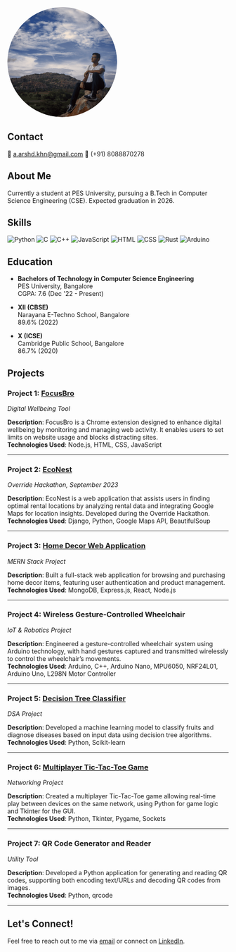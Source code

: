 <p align="left">
  <img src="./assets/img/profile_circle.png" alt="Profile Image" width="250" style="border-radius: 50%;">
</p>

## Contact
📧 a.arshd.khn@gmail.com 📱 (+91) 8088870278

## About Me
Currently a student at PES University, pursuing a B.Tech in Computer Science Engineering (CSE). Expected graduation in 2026.

## Skills
![Python](https://img.shields.io/badge/-Python-3776AB?logo=python&logoColor=white&style=flat)
![C](https://img.shields.io/badge/-C-A8B9CC?logo=c&logoColor=white&style=flat)
![C++](https://img.shields.io/badge/-C++-00599C?logo=c%2B%2B&logoColor=white&style=flat)
![JavaScript](https://img.shields.io/badge/-JavaScript-F7DF1E?logo=javascript&logoColor=black&style=flat)
![HTML](https://img.shields.io/badge/-HTML5-E34F26?logo=html5&logoColor=white&style=flat)
![CSS](https://img.shields.io/badge/-CSS3-1572B6?logo=css3&logoColor=white&style=flat)
![Rust](https://img.shields.io/badge/-Rust-000000?logo=rust&logoColor=white&style=flat)
![Arduino](https://img.shields.io/badge/-Arduino-00979D?logo=arduino&logoColor=white&style=flat)

## Education
- **Bachelors of Technology in Computer Science Engineering**  
  PES University, Bangalore  
  CGPA: 7.6 (Dec '22 - Present)

- **XII (CBSE)**  
  Narayana E-Techno School, Bangalore  
  89.6% (2022)

- **X (ICSE)**  
  Cambridge Public School, Bangalore  
  86.7% (2020)

## Projects

### Project 1: [FocusBro](https://github.com/ArshdKhan/FocusBro)  
*Digital Wellbeing Tool*  

**Description**: FocusBro is a Chrome extension designed to enhance digital wellbeing by monitoring and managing web activity. It enables users to set limits on website usage and blocks distracting sites.  
**Technologies Used**: Node.js, HTML, CSS, JavaScript  

---

### Project 2: [EcoNest](https://github.com/ArshdKhan/EcoNest)  
*Override Hackathon, September 2023*  

**Description**: EcoNest is a web application that assists users in finding optimal rental locations by analyzing rental data and integrating Google Maps for location insights. Developed during the Override Hackathon.  
**Technologies Used**: Django, Python, Google Maps API, BeautifulSoup  

---

### Project 3: [Home Decor Web Application](https://github.com/Nanashibi/Home-Decor-Website)  
*MERN Stack Project*  

**Description**: Built a full-stack web application for browsing and purchasing home decor items, featuring user authentication and product management.  
**Technologies Used**: MongoDB, Express.js, React, Node.js 

---

### Project 4: Wireless Gesture-Controlled Wheelchair 
*IoT & Robotics Project*  

**Description**: Engineered a gesture-controlled wheelchair system using Arduino technology, with hand gestures captured and transmitted wirelessly to control the wheelchair’s movements.  
**Technologies Used**: Arduino, C++, Arduino Nano, MPU6050, NRF24L01, Arduino Uno, L298N Motor Controller  

---

### Project 5: [Decision Tree Classifier](https://github.com/Snapman5678/decision-tree-classifier)  
*DSA Project*  

**Description**: Developed a machine learning model to classify fruits and diagnose diseases based on input data using decision tree algorithms.  
**Technologies Used**: Python, Scikit-learn  

---

### Project 6: [Multiplayer Tic-Tac-Toe Game](https://github.com/ArshdKhan/Tic-Tac-Toe-Socket-Programming)  
*Networking Project*  

**Description**: Created a multiplayer Tic-Tac-Toe game allowing real-time play between devices on the same network, using Python for game logic and Tkinter for the GUI.  
**Technologies Used**: Python, Tkinter, Pygame, Sockets  

---

### Project 7: QR Code Generator and Reader
*Utility Tool*  

**Description**: Developed a Python application for generating and reading QR codes, supporting both encoding text/URLs and decoding QR codes from images.  
**Technologies Used**: Python, qrcode  

---

<!---
## Experience
- ### Intern at ____
  **Role:** Software Developer Intern  
  **Duration:** XXX 202X - XXX 202X  
  Worked on developing new features for the company's main product using ____ and ____.

## Achievements
- Awarded Best Student Project in XXXX.
- Secured X place in Inter-college Hackathon.
--->

## Let's Connect!
Feel free to reach out to me via [email](mailto:a.arshd.khn@gmail.com) or connect on [LinkedIn](https://www.linkedin.com/in/a-arshad-khan/).
